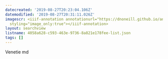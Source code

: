 ```yaml
---
datecreated: '2019-08-27T20:23:04.106Z'
datemodified: '2019-08-27T20:31:11.026Z'
imagescr: <iiif-annotation annotationurl="https://dnoneill.github.io/annotate/annotations/792be702-c908-11e9-be80-88e9fe7026e8.json"
  styling="image_only:true"></iiif-annotation>
layout: searchview
listname: 4058a628-c593-463e-9736-8a821e178fee-list.json
tags: []
---
```

Venetie md